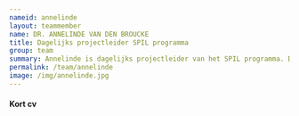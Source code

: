 ```yaml
---
nameid: annelinde
layout: teammember
name: DR. ANNELINDE VAN DEN BROUCKE
title: Dagelijks projectleider SPIL programma
group: team
summary: Annelinde is dagelijks projectleider van het SPIL programma. Daarnaast werkt ze als programmacoordinator voor het Startimpuls programma van NeurolabNL “Optimale condities voor leren en veiligheid van jongeren", en als docent op de afdeling Ontwikkelings- en Onderwijspsychologie. 
permalink: /team/annelinde
image: /img/annelinde.jpg
---
```


#### Kort cv

